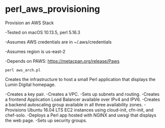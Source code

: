 # perl_aws_provisioning
Provision an AWS Stack

-Tested on macOS 10.13.5, perl 5.16.3

-Assumes AWS credentials are in ~/.aws/credentials

-Assumes region is us-east-2

-Depends on PAWS: https://metacpan.org/release/Paws

```
perl aws_arch.pl
```

Creates the infrastructure to host a small Perl application that displays the Lumin Digital homepage.

-Creates a key pair.
-Creates a VPC.
-Sets up subnets and routing.
-Creates a frontend Application Load Balancer available over IPv4 and IPV6.
-Creates a backend autoscaling group available in all three availability zones.
-Provisions Ubuntu 16.04 LTS EC2 instances using cloud-init, cfn-init, and chef-solo.
-Deploys a Perl app hosted with NGINX and uwsgi that displays the web page.
-Sets up security groups.